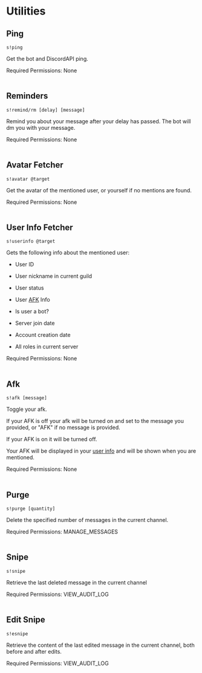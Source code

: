 # Utilities

## Ping

``s!ping``

Get the bot and DiscordAPI ping.

Required Permissions: None
<br/><br/>

## Reminders
``s!remind/rm [delay] [message]``

Remind you about your message after your delay has passed. The bot will dm you with your message.

Required Permissions: None
<br/><br/>

## Avatar Fetcher
``s!avatar @target``

Get the avatar of the mentioned user, or yourself if no mentions are found.

Required Permissions: None
<br/><br/>

## User Info Fetcher
``s!userinfo @target``

Gets the following info about the mentioned user:

+ User ID

+ User nickname in current guild

+ User status

+ User [AFK](utilities.md#Afk) Info

+ Is user a bot?

+ Server join date

+ Account creation date

+ All roles in current server

Required Permissions: None
<br/><br/>

## Afk

``s!afk [message]``

Toggle your afk.

If your AFK is off your afk will be turned on and set to the message you provided, or "AFK" if no message is provided.

If your AFK is on it will be turned off.

Your AFK will be displayed in your [user info](#user-info-fetcher) and will be shown when you are mentioned.

Required Permissions: None
<br/><br/>

## Purge

``s!purge [quantity]``

Delete the specified number of messages in the current channel. 

Required Permissions: MANAGE_MESSAGES
<br/><br/>

## Snipe

``s!snipe``

Retrieve the last deleted message in the current channel

Required Permissions: VIEW_AUDIT_LOG
<br/><br/>

## Edit Snipe

``s!esnipe``

Retrieve the content of the last edited message in the current channel, both before and after edits.

Required Permissions: VIEW_AUDIT_LOG
